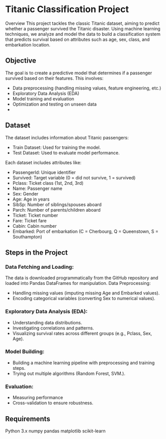 # Titanic Classification Project
Overview
This project tackles the classic Titanic dataset, aiming to predict whether a passenger survived the Titanic disaster. 
Using machine learning techniques, we analyze and model the data to build a classification system that predicts 
survival based on attributes such as age, sex, class, and embarkation location.

## Objective
The goal is to create a predictive model that determines if a passenger survived based on their features. This involves:

- Data preprocessing (handling missing values, feature engineering, etc.)
- Exploratory Data Analysis (EDA)
- Model training and evaluation
- Optimization and testing on unseen data
- 
## Dataset
The dataset includes information about Titanic passengers:

- Train Dataset: Used for training the model.
- Test Dataset: Used to evaluate model performance.

Each dataset includes attributes like:

- PassengerId: Unique identifier
- Survived: Target variable (0 = did not survive, 1 = survived)
- Pclass: Ticket class (1st, 2nd, 3rd)
- Name: Passenger name
- Sex: Gender
- Age: Age in years
- SibSp: Number of siblings/spouses aboard
- Parch: Number of parents/children aboard
- Ticket: Ticket number
- Fare: Ticket fare
- Cabin: Cabin number
- Embarked: Port of embarkation (C = Cherbourg, Q = Queenstown, S = Southampton)

## Steps in the Project
### Data Fetching and Loading:

The data is downloaded programmatically from the GitHub repository and loaded into Pandas DataFrames for manipulation.
Data Preprocessing:

- Handling missing values (imputing missing Age and Embarked values).
- Encoding categorical variables (converting Sex to numerical values).

### Exploratory Data Analysis (EDA):

- Understanding data distributions.
- Investigating correlations and patterns.
- Visualizing survival rates across different groups (e.g., Pclass, Sex, Age).
  
### Model Building:

- Building a machine learning pipeline with preprocessing and training steps.
- Trying out multiple algorithms (Random Forest, SVM.).

### Evaluation:

- Measuring performance
- Cross-validation to ensure robustness.

## Requirements
Python 3.x
numpy
pandas
matplotlib
scikit-learn
